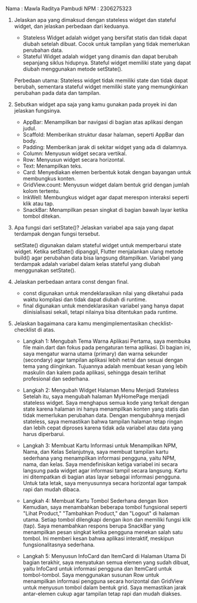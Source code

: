 Nama : Mawla Raditya Pambudi
NPM : 2306275323




1. Jelaskan apa yang dimaksud dengan stateless widget dan stateful widget, dan jelaskan perbedaan dari keduanya.

   - Stateless Widget adalah widget yang bersifat statis dan tidak dapat diubah setelah dibuat. Cocok untuk tampilan yang tidak memerlukan perubahan data.
   - Stateful Widget adalah widget yang dinamis dan dapat berubah sepanjang siklus hidupnya. Stateful widget memiliki state yang dapat diubah menggunakan metode setState().

   Perbedaan utama: Stateless widget tidak memiliki state dan tidak dapat berubah, sementara stateful widget memiliki state yang memungkinkan perubahan pada data dan tampilan.



2. Sebutkan widget apa saja yang kamu gunakan pada proyek ini dan jelaskan fungsinya.

   - AppBar: Menampilkan bar navigasi di bagian atas aplikasi dengan judul.
   - Scaffold: Memberikan struktur dasar halaman, seperti AppBar dan body.
   - Padding: Memberikan jarak di sekitar widget yang ada di dalamnya.
   - Column: Menyusun widget secara vertikal.
   - Row: Menyusun widget secara horizontal.
   - Text: Menampilkan teks.
   - Card: Menyediakan elemen berbentuk kotak dengan bayangan untuk membungkus konten.
   - GridView.count: Menyusun widget dalam bentuk grid dengan jumlah kolom tertentu.
   - InkWell: Membungkus widget agar dapat merespon interaksi seperti klik atau tap.
   - SnackBar: Menampilkan pesan singkat di bagian bawah layar ketika tombol ditekan.



3. Apa fungsi dari setState()? Jelaskan variabel apa saja yang dapat terdampak dengan fungsi tersebut.

   setState() digunakan dalam stateful widget untuk memperbarui state widget. Ketika setState() dipanggil, Flutter menjalankan ulang metode build() agar perubahan data bisa langsung ditampilkan. Variabel yang terdampak adalah variabel dalam kelas stateful yang diubah menggunakan setState().



4. Jelaskan perbedaan antara const dengan final.

   - const digunakan untuk mendeklarasikan nilai yang diketahui pada waktu kompilasi dan tidak dapat diubah di runtime.
   - final digunakan untuk mendeklarasikan variabel yang hanya dapat diinisialisasi sekali, tetapi nilainya bisa ditentukan pada runtime.



5. Jelaskan bagaimana cara kamu mengimplementasikan checklist-checklist di atas.

    - Langkah 1: Mengubah Tema Warna Aplikasi Pertama, saya membuka file main.dart dan fokus pada pengaturan tema aplikasi. Di bagian ini, saya mengatur warna utama (primary) dan warna sekunder (secondary) agar tampilan aplikasi lebih netral dan sesuai dengan tema yang diinginkan. Tujuannya adalah membuat kesan yang lebih maskulin dan kalem pada aplikasi, sehingga desain terlihat profesional dan sederhana.

    - Langkah 2: Mengubah Widget Halaman Menu Menjadi Stateless Setelah itu, saya mengubah halaman MyHomePage menjadi stateless widget. Saya menghapus semua kode yang terkait dengan state karena halaman ini hanya menampilkan konten yang statis dan tidak memerlukan perubahan data. Dengan mengubahnya menjadi stateless, saya memastikan bahwa tampilan halaman tetap ringan dan lebih cepat diproses karena tidak ada variabel atau data yang harus diperbarui.

    - Langkah 3: Membuat Kartu Informasi untuk Menampilkan NPM, Nama, dan Kelas Selanjutnya, saya membuat tampilan kartu sederhana yang menampilkan informasi pengguna, yaitu NPM, nama, dan kelas. Saya mendefinisikan ketiga variabel ini secara langsung pada widget agar informasi tampil secara langsung. Kartu ini ditempatkan di bagian atas layar sebagai informasi pengguna. Untuk tata letak, saya menyusunnya secara horizontal agar tampak rapi dan mudah dibaca.

    - Langkah 4: Membuat Kartu Tombol Sederhana dengan Ikon Kemudian, saya menambahkan beberapa tombol fungsional seperti "Lihat Product," "Tambahkan Product," dan "Logout" di halaman utama. Setiap tombol dilengkapi dengan ikon dan memiliki fungsi klik (tap). Saya menambahkan respons berupa SnackBar yang menampilkan pesan singkat ketika pengguna menekan salah satu tombol. Ini memberi kesan bahwa aplikasi interaktif, meskipun fungsionalitasnya sederhana.

    - Langkah 5: Menyusun InfoCard dan ItemCard di Halaman Utama Di bagian terakhir, saya menyatukan semua elemen yang sudah dibuat, yaitu InfoCard untuk informasi pengguna dan ItemCard untuk tombol-tombol. Saya menggunakan susunan Row untuk menampilkan informasi pengguna secara horizontal dan GridView untuk menyusun tombol dalam bentuk grid. Saya memastikan jarak antar-elemen cukup agar tampilan tetap rapi dan mudah diakses.
